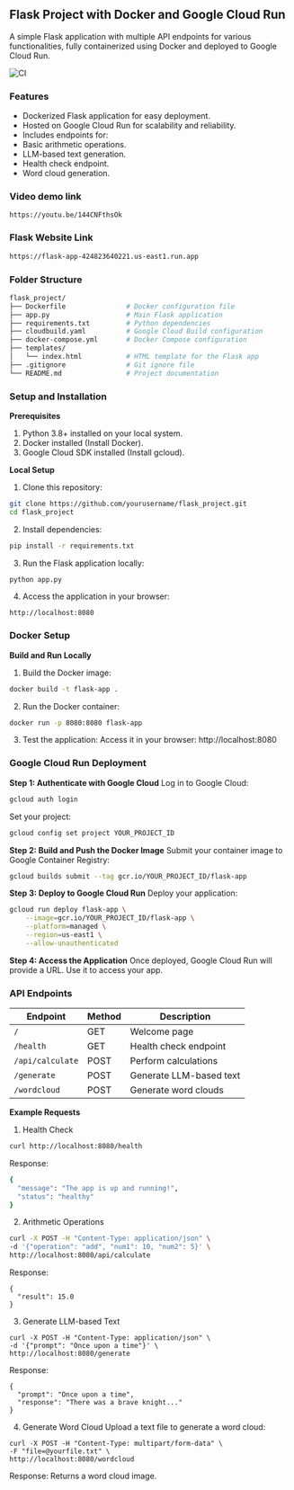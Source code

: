 ## Flask Project with Docker and Google Cloud Run ##

A simple Flask application with multiple API endpoints for various functionalities, fully containerized using Docker and deployed to Google Cloud Run.

![CI](https://github.com/therealzella/IDS706-python-github-template/actions/workflows/ci.yml/badge.svg)

### Features ###

- Dockerized Flask application for easy deployment.
- Hosted on Google Cloud Run for scalability and reliability.
- Includes endpoints for:
- Basic arithmetic operations.
- LLM-based text generation.
- Health check endpoint.
- Word cloud generation.
### Video demo link
```
https://youtu.be/144CNFthsOk
```
### Flask Website Link
```bash
https://flask-app-424823640221.us-east1.run.app
```


### Folder Structure
```bash
flask_project/
├── Dockerfile               # Docker configuration file
├── app.py                   # Main Flask application
├── requirements.txt         # Python dependencies
├── cloudbuild.yaml          # Google Cloud Build configuration
├── docker-compose.yml       # Docker Compose configuration
├── templates/
│   └── index.html           # HTML template for the Flask app
├── .gitignore               # Git ignore file
└── README.md                # Project documentation
```

### Setup and Installation
**Prerequisites**
1. Python 3.8+ installed on your local system.
2. Docker installed (Install Docker).
3. Google Cloud SDK installed (Install gcloud).

**Local Setup**
1. Clone this repository:
```bash
git clone https://github.com/yourusername/flask_project.git
cd flask_project
```
2. Install dependencies:
```bash
pip install -r requirements.txt
```
3. Run the Flask application locally:
```bash
python app.py
```
4. Access the application in your browser:
```arduino
http://localhost:8080
```
### Docker Setup
**Build and Run Locally**
1. Build the Docker image:
```bash
docker build -t flask-app .
```
2. Run the Docker container:
```bash
docker run -p 8080:8080 flask-app
```
3. Test the application: Access it in your browser: http://localhost:8080

### Google Cloud Run Deployment

**Step 1: Authenticate with Google Cloud**
Log in to Google Cloud:
```bash
gcloud auth login
```
Set your project:
```bash
gcloud config set project YOUR_PROJECT_ID
```
**Step 2: Build and Push the Docker Image**
Submit your container image to Google Container Registry:
```bash
gcloud builds submit --tag gcr.io/YOUR_PROJECT_ID/flask-app
```
**Step 3: Deploy to Google Cloud Run**
Deploy your application:
```bash
gcloud run deploy flask-app \
    --image=gcr.io/YOUR_PROJECT_ID/flask-app \
    --platform=managed \
    --region=us-east1 \
    --allow-unauthenticated
```
**Step 4: Access the Application**
Once deployed, Google Cloud Run will provide a URL. Use it to access your app.

### API Endpoints

| Endpoint          | Method | Description                |
|-------------------|--------|----------------------------|
| `/`               | GET    | Welcome page              |
| `/health`         | GET    | Health check endpoint     |
| `/api/calculate`  | POST   | Perform calculations      |
| `/generate`       | POST   | Generate LLM-based text   |
| `/wordcloud`      | POST   | Generate word clouds      |

**Example Requests**
1. Health Check
```bash
curl http://localhost:8080/health
```
Response:
```bash
{
  "message": "The app is up and running!",
  "status": "healthy"
}
```
2. Arithmetic Operations
```bash
curl -X POST -H "Content-Type: application/json" \
-d '{"operation": "add", "num1": 10, "num2": 5}' \
http://localhost:8080/api/calculate
```
Response:
```
{
  "result": 15.0
}
```
3. Generate LLM-based Text
```
curl -X POST -H "Content-Type: application/json" \
-d '{"prompt": "Once upon a time"}' \
http://localhost:8080/generate
```
Response:
```
{
  "prompt": "Once upon a time",
  "response": "There was a brave knight..."
}
```
4. Generate Word Cloud
Upload a text file to generate a word cloud:
```
curl -X POST -H "Content-Type: multipart/form-data" \
-F "file=@yourfile.txt" \
http://localhost:8080/wordcloud
```
Response: Returns a word cloud image.
